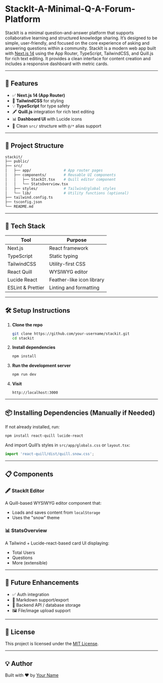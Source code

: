 # StackIt-A-Minimal-Q-A-Forum-Platform
StackIt is a minimal question-and-answer platform that supports collaborative  learning and structured knowledge sharing. It’s designed to be simple, user-friendly,  and focused on the core experience of asking and answering questions within a  community.
StackIt is a modern web app built with [Next.js 14](https://nextjs.org/) using the App Router, TypeScript, TailwindCSS, and Quill.js for rich text editing. It provides a clean interface for content creation and includes a responsive dashboard with metric cards.

---

## 🚀 Features

- ✅ **Next.js 14 (App Router)**
- 🎨 **TailwindCSS** for styling
- 💡 **TypeScript** for type safety
- 🖋️ **Quill.js** integration for rich text editing
- 📊 **Dashboard UI** with Lucide icons
- 📁 Clean `src/` structure with `@/*` alias support

---

## 📂 Project Structure

```bash
stackit/
├── public/
├── src/
│   ├── app/               # App router pages
│   ├── components/        # Reusable UI components
│   │   ├── StackIt.tsx    # Quill editor component
│   │   └── StatsOverview.tsx
│   ├── styles/            # Tailwind/global styles
│   └── lib/               # Utility functions (optional)
├── tailwind.config.ts
├── tsconfig.json
└── README.md
````

---

## 🧰 Tech Stack

| Tool              | Purpose                   |
| ----------------- | ------------------------- |
| Next.js           | React framework           |
| TypeScript        | Static typing             |
| TailwindCSS       | Utility-first CSS         |
| React Quill       | WYSIWYG editor            |
| Lucide React      | Feather-like icon library |
| ESLint & Prettier | Linting and formatting    |

---

## 🛠️ Setup Instructions

1. **Clone the repo**

   ```bash
   git clone https://github.com/your-username/stackit.git
   cd stackit
   ```

2. **Install dependencies**

   ```bash
   npm install
   ```

3. **Run the development server**

   ```bash
   npm run dev
   ```

4. **Visit**

   ```
   http://localhost:3000
   ```

---

## 📦 Installing Dependencies (Manually if Needed)

If not already installed, run:

```bash
npm install react-quill lucide-react
```

And import Quill’s styles in `src/app/globals.css` or `layout.tsx`:

```ts
import 'react-quill/dist/quill.snow.css';
```

---

## 📋 Components

### 🖋️ StackIt Editor

A Quill-based WYSIWYG editor component that:

* Loads and saves content from `localStorage`
* Uses the "snow" theme

### 📊 StatsOverview

A Tailwind + Lucide-react-based card UI displaying:

* Total Users
* Questions
* More (extensible)

---

## 🧪 Future Enhancements

* ✅ Auth integration
* 📝 Markdown support/export
* 📁 Backend API / database storage
* 🖼️ File/image upload support

---

## 📜 License

This project is licensed under the [MIT License](LICENSE).

---

## 💡 Author

Built with ❤️ by [Your Name](https://github.com/your-username)

```

